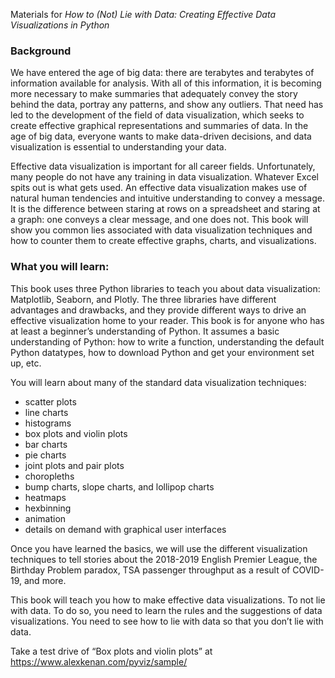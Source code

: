 Materials for *How to (Not) Lie with Data: Creating Effective Data Visualizations in Python*


### Background
We have entered the age of big data: there are terabytes and terabytes of information available for analysis. With all of this information, it is becoming more necessary to make summaries that adequately convey the story behind the data, portray any patterns, and show any outliers. That need has led to the development of the field of data visualization, which seeks to create effective graphical representations and summaries of data. In the age of big data, everyone wants to make data-driven decisions, and data visualization is essential to understanding your data.

Effective data visualization is important for all career fields. Unfortunately, many people do not have any training in data visualization. Whatever Excel spits out is what gets used. An effective data visualization makes use of natural human tendencies and intuitive understanding to convey a message. It is the difference between staring at rows on a spreadsheet and staring at a graph: one conveys a clear message, and one does not. This book will show you common lies associated with data visualization techniques and how to counter them to create effective graphs, charts, and visualizations.


### What you will learn:

This book uses three Python libraries to teach you about data visualization: Matplotlib, Seaborn, and Plotly. The three libraries have different advantages and drawbacks, and they provide different ways to drive an effective visualization home to your reader. This book is for anyone who has at least a beginner’s understanding of Python. It assumes a basic understanding of Python: how to write a function, understanding the default Python datatypes, how to download Python and get your environment set up, etc.

You will learn about many of the standard data visualization techniques:

* scatter plots
* line charts
* histograms
* box plots and violin plots
* bar charts
* pie charts
* joint plots and pair plots
* choropleths
* bump charts, slope charts, and lollipop charts
* heatmaps
* hexbinning
* animation
* details on demand with graphical user interfaces

Once you have learned the basics, we will use the different visualization techniques to tell stories about the 2018-2019 English Premier League, the Birthday Problem paradox, TSA passenger throughput as a result of COVID-19, and more.

This book will teach you how to make effective data visualizations. To not lie with data. To do so, you need to learn the rules and the suggestions of data visualizations. You need to see how to lie with data so that you don’t lie with data.

Take a test drive of “Box plots and violin plots” at https://www.alexkenan.com/pyviz/sample/
